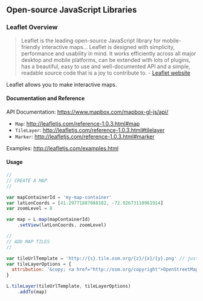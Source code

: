 ## Open-source JavaScript Libraries

### Leaflet Overview

>  Leaflet is the leading open-source JavaScript library for mobile-friendly interactive maps... Leaflet is designed with simplicity, performance and usability in mind. It works efficiently across all major desktop and mobile platforms, can be extended with lots of plugins, has a beautiful, easy to use and well-documented API and a simple, readable source code that is a joy to contribute to. - [Leaflet website](http://leafletjs.com/)

Leaflet allows you to make interactive maps.

#### Documentation and Reference

API Documentation: https://www.mapbox.com/mapbox-gl-js/api/

  + `Map`: http://leafletjs.com/reference-1.0.3.html#map
  + `TileLayer`: http://leafletjs.com/reference-1.0.3.html#tilelayer
  + `Marker`: http://leafletjs.com/reference-1.0.3.html#marker

Examples: http://leafletjs.com/examples.html

#### Usage

```` js
//
// CREATE A MAP
//

var mapContainerId = 'my-map-container'
var latLonCoords = [41.29771887088102, -72.92673110961914]
var zoomLevel = 8

var map = L.map(mapContainerId)
    .setView(latLonCoords, zoomLevel)

//
// ADD MAP TILES
//

var tileUrlTemplate = 'http://{s}.tile.osm.org/{z}/{x}/{y}.png' // just use this. don't worry about what it means
var tileLayerOptions = {
  attribution: '&copy; <a href="http://osm.org/copyright">OpenStreetMap</a> contributors'
}

L.tileLayer(tileUrlTemplate, tileLayerOptions)
    .addTo(map)
````

